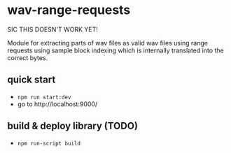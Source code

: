 # wav-range-requests

SIC THIS DOESN'T WORK YET!

Module for extracting parts of wav files as valid wav files using range requests using sample block indexing which is internally translated into the correct bytes.

## quick start

- `npm run start:dev`
- go to http://localhost:9000/

## build & deploy library (TODO)

- `npm run-script build`